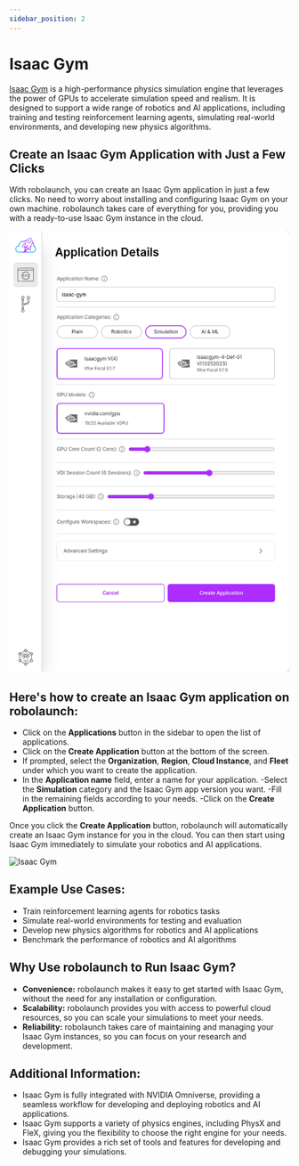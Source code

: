 ```yaml
---
sidebar_position: 2
---
```


# Isaac Gym
[Isaac Gym](https://developer.nvidia.com/isaac-gym) is a high-performance physics simulation engine that leverages the power of GPUs to accelerate simulation speed and realism. It is designed to support a wide range of robotics and AI applications, including training and testing reinforcement learning agents, simulating real-world environments, and developing new physics algorithms.

## Create an Isaac Gym Application with Just a Few Clicks
With robolaunch, you can create an Isaac Gym application in just a few clicks. No need to worry about installing and configuring Isaac Gym on your own machine. robolaunch takes care of everything for you, providing you with a ready-to-use Isaac Gym instance in the cloud.

![To create a Isaac Gym, you need is to few click.](./img/isaac-gym.png)

## Here's how to create an Isaac Gym application on robolaunch:

- Click on the **Applications** button in the sidebar to open the list of applications.
- Click on the **Create Application** button at the bottom of the screen.
- If prompted, select the **Organization**, **Region**, **Cloud Instance**, and **Fleet** under which you want to create the application.
- In the **Application name** field, enter a name for your application.
-Select the **Simulation** category and the Isaac Gym app version you want.
-Fill in the remaining fields according to your needs.
-Click on the **Create Application** button.

Once you click the **Create Application** button, robolaunch will automatically create an Isaac Gym instance for you in the cloud. You can then start using Isaac Gym immediately to simulate your robotics and AI applications.

![Isaac Gym](./img/isaac-gym.gif)

## Example Use Cases:

- Train reinforcement learning agents for robotics tasks
- Simulate real-world environments for testing and evaluation
- Develop new physics algorithms for robotics and AI applications
- Benchmark the performance of robotics and AI algorithms

## Why Use robolaunch to Run Isaac Gym?

- **Convenience:** robolaunch makes it easy to get started with Isaac Gym, without the need for any installation or configuration.
- **Scalability:** robolaunch provides you with access to powerful cloud resources, so you can scale your simulations to meet your needs.
- **Reliability:** robolaunch takes care of maintaining and managing your Isaac Gym instances, so you can focus on your research and development.

## Additional Information:

- Isaac Gym is fully integrated with NVIDIA Omniverse, providing a seamless workflow for developing and deploying robotics and AI applications.
- Isaac Gym supports a variety of physics engines, including PhysX and FleX, giving you the flexibility to choose the right engine for your needs.
- Isaac Gym provides a rich set of tools and features for developing and debugging your simulations.